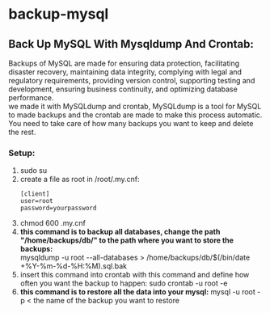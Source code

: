 # backup-mysql
   ## Back Up MySQL With Mysqldump And Crontab:
Backups of MySQL are made for ensuring data protection, facilitating disaster recovery, maintaining data integrity, complying with legal and regulatory requirements, providing version control, supporting testing and development, ensuring business continuity, and optimizing database performance. <br>
we made it with MySQLdump and crontab, MySQLdump is a tool for MySQL to made backups and the crontab are made to make this process automatic. <br>
You need to take care of how many backups you want to keep and delete the rest.
### Setup:
1. sudo su 
2. create a file as root in /root/.my.cnf:
   ```
   [client]
   user=root
   password=yourpassword
   ```
3. chmod 600 .my.cnf 
5. **this command is to backup all databases, change the path "/home/backups/db/" to the path where you want to store the backups:** <br> mysqldump -u root --all-databases > /home/backups/db/$(/bin/date +\%Y-\%m-\%d-\%H:\%M).sql.bak 
7. insert this command into crontab with this command and define how often you want the backup to happen: sudo crontab -u root -e 
8. **this command is to restore all the data into your mysql:** mysql -u root -p < the name of the backup you want to restore   
